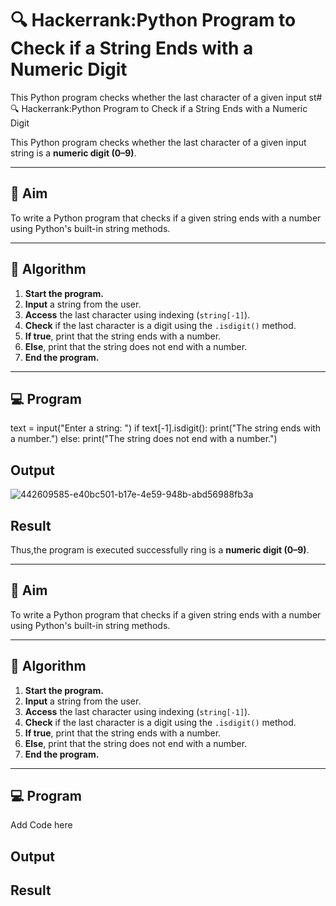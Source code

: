 # 🔍 Hackerrank:Python Program to Check if a String Ends with a Numeric Digit

This Python program checks whether the last character of a given input st# 🔍 Hackerrank:Python Program to Check if a String Ends with a Numeric Digit

This Python program checks whether the last character of a given input string is a **numeric digit (0–9)**.

---

## 🎯 Aim

To write a Python program that checks if a given string ends with a number using Python's built-in string methods.

---

## 🧠 Algorithm

1. **Start the program.**
2. **Input** a string from the user.
3. **Access** the last character using indexing (`string[-1]`).
4. **Check** if the last character is a digit using the `.isdigit()` method.
5. **If true**, print that the string ends with a number.
6. **Else**, print that the string does not end with a number.
7. **End the program.**

---

## 💻  Program
text = input("Enter a string: ")
if text[-1].isdigit():
    print("The string ends with a number.")
else:
    print("The string does not end with a number.")

## Output
![442609585-e40bc501-b17e-4e59-948b-abd56988fb3a](https://github.com/user-attachments/assets/ed50d05d-c402-481d-b832-c40045f1853e)

## Result
Thus,the program is executed successfully
ring is a **numeric digit (0–9)**.

---

## 🎯 Aim

To write a Python program that checks if a given string ends with a number using Python's built-in string methods.

---

## 🧠 Algorithm

1. **Start the program.**
2. **Input** a string from the user.
3. **Access** the last character using indexing (`string[-1]`).
4. **Check** if the last character is a digit using the `.isdigit()` method.
5. **If true**, print that the string ends with a number.
6. **Else**, print that the string does not end with a number.
7. **End the program.**

---

## 💻  Program
Add Code here

## Output

## Result
